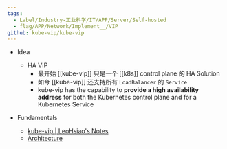 ```yaml
---
tags:
  - Label/Industry-工业科学/IT/APP/Server/Self-hosted
  - flag/APP/Network/Implement__/VIP
github: kube-vip/kube-vip
---
```


- Idea
    - HA VIP
        - 最开始 [[kube-vip]] 只是一个 [[k8s]] control plane 的 HA Solution
        - 如今 [[kube-vip]] 还支持所有 `LoadBalancer` 的 `Service`
        - kube-vip has the capability to **provide a high availability address** for both the Kubernetes control plane and for a Kubernetes Service

- Fundamentals
    - [kube-vip | LeoHsiao's Notes](https://leohsiao.com/Container/k8s/network/kube-vip.html)
    - [Architecture](https://kube-vip.io/docs/about/architecture/#load-balancing)

